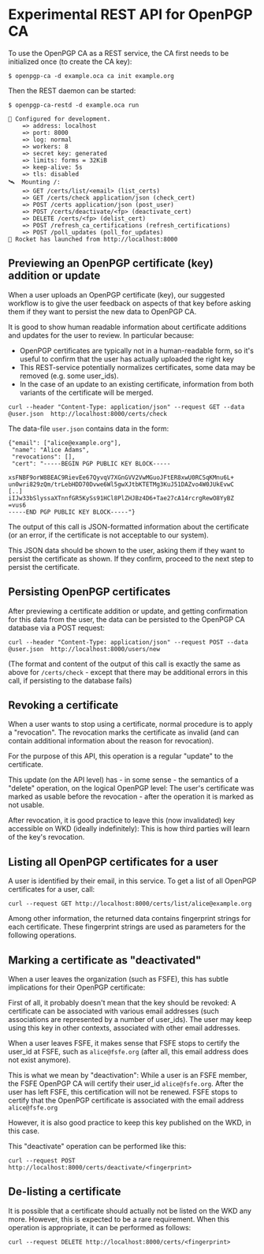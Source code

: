 # Experimental REST API for OpenPGP CA

To use the OpenPGP CA as a REST service, the CA first needs to be initialized
once (to create the CA key):

```
$ openpgp-ca -d example.oca ca init example.org
```

Then the REST daemon can be started:

```
$ openpgp-ca-restd -d example.oca run

🔧 Configured for development.
    => address: localhost
    => port: 8000
    => log: normal
    => workers: 8
    => secret key: generated
    => limits: forms = 32KiB
    => keep-alive: 5s
    => tls: disabled
🛰  Mounting /:
    => GET /certs/list/<email> (list_certs)
    => GET /certs/check application/json (check_cert)
    => POST /certs application/json (post_user)
    => POST /certs/deactivate/<fp> (deactivate_cert)
    => DELETE /certs/<fp> (delist_cert)
    => POST /refresh_ca_certifications (refresh_certifications)
    => POST /poll_updates (poll_for_updates)
🚀 Rocket has launched from http://localhost:8000
```

## Previewing an OpenPGP certificate (key) addition or update

When a user uploads an OpenPGP certificate (key), our suggested workflow is to
give the user feedback on aspects of that key before asking them if
they want to persist the new data to OpenPGP CA.

It is good to show human readable information about certificate additions
and updates  for the user to review. In particular because:

- OpenPGP certificates are typically not in a human-readable form, so it's
  useful to confirm that the user has actually uploaded the right key
- This REST-service potentially normalizes certificates,
  some data may be removed (e.g. some user_ids).
- In the case of an update to an existing certificate, information from
  both variants of the certificate will be merged.

```
curl --header "Content-Type: application/json" --request GET --data @user.json  http://localhost:8000/certs/check
```

The data-file `user.json` contains data in the form:

```
{"email": ["alice@example.org"],
 "name": "Alice Adams",
 "revocations": [],
 "cert": "-----BEGIN PGP PUBLIC KEY BLOCK-----

xsFNBF9orW8BEAC9RievEe67QyvqV7XGnGVV2VwMGuoJFtER8xwU0RCSqKMnu6L+
un0wri829zQm/trLebHDD70Dvwe6Wl5gwXJtbKTETMg3KuJ51DAZvo4W0JUkEvwC
[..]
iIJw33bSlyssaXTnnfGR5KySs91HCl8PlZHJBz4D6+Tae27cA14rcrgRewO8YyBZ
=vus6
-----END PGP PUBLIC KEY BLOCK-----"}
```

The output of this call is JSON-formatted information about the certificate
(or an error, if the certificate is not acceptable to our system).

This JSON data should be shown to the user, asking them if they want to
persist the certificate as shown. If they confirm, proceed to the next step to
persist the certificate.

## Persisting OpenPGP certificates

After previewing a certificate addition or update, and getting confirmation
for this data from the user, the data can be persisted to the OpenPGP CA
database via a POST request:

```
curl --header "Content-Type: application/json" --request POST --data @user.json  http://localhost:8000/users/new
```

(The format and content of the output of this call is exactly the same as
above for `/certs/check` - except that there may be additional errors in this
call, if persisting to the database fails)


## Revoking a certificate

When a user wants to stop using a certificate, normal procedure is to apply a
"revocation". The revocation marks the certificate as invalid (and can
contain additional information about the reason for revocation).

For the purpose of this API, this operation is a regular "update" to
the certificate.

This update (on the API level) has - in some sense - the semantics
of a "delete" operation, on the logical OpenPGP level: The user's certificate
was marked as usable before the revocation - after the operation it is
marked as not usable.

After revocation, it is good practice to leave this (now invalidated) key
accessible on WKD (ideally indefinitely):
This is how third parties will learn of the key's revocation.


## Listing all OpenPGP certificates for a user

A user is identified by their email, in this service.
To get a list of all OpenPGP certificates for a user, call:

```
curl --request GET http://localhost:8000/certs/list/alice@example.org
```

Among other information, the returned data contains fingerprint strings for
each certificate. These fingerprint strings are used as parameters for the
following operations.


## Marking a certificate as "deactivated"

When a user leaves the organization (such as FSFE), this has subtle
implications for their OpenPGP certificate:

First of all, it probably doesn't mean that the key should be revoked:
A certificate can be associated with various email addresses (such
associations are represented by a number of user_ids).
The user may keep using this key in other contexts, associated with
other email addresses.

When a user leaves FSFE, it makes sense that FSFE stops to certify the
user_id at FSFE, such as `alice@fsfe.org` (after all, this email address does
not exist anymore).

This is what we mean by "deactivation":
While a user is an FSFE member, the FSFE OpenPGP CA will certify their
user_id `alice@fsfe.org`. After the user has left FSFE, this certification
will not be renewed. FSFE stops to certify that the OpenPGP certificate is
associated with the email address `alice@fsfe.org`

However, it is also good practice to keep this key published on the WKD,
in this case. 

This "deactivate" operation can be performed like this:

```
curl --request POST http://localhost:8000/certs/deactivate/<fingerprint>
```

## De-listing a certificate

It is possible that a certificate should actually not be listed on the WKD any
more. However, this is expected to be a rare requirement.
When this operation is appropriate, it can be performed as follows:
 
```
curl --request DELETE http://localhost:8000/certs/<fingerprint>
```
